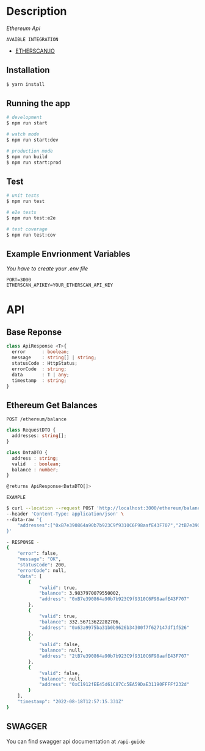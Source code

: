 # Description

*Ethereum Api*

`AVAIBLE INTEGRATION`
* [ETHERSCAN.IO](https://etherscan.io/)

## Installation

```bash
$ yarn install
```

## Running the app

```bash
# development
$ npm run start

# watch mode
$ npm run start:dev

# production mode
$ npm run build
$ npm run start:prod
```

## Test

```bash
# unit tests
$ npm run test

# e2e tests
$ npm run test:e2e

# test coverage
$ npm run test:cov
```

## Example Envrionment Variables
*You have to create your .env file*
```
PORT=3000
ETHERSCAN_APIKEY=YOUR_ETHERSCAN_API_KEY
```


# API


## Base Reponse 
```ts
class ApiResponse <T>{
  error      : boolean;
  message    : string[] | string;
  statusCode : HttpStatus;
  errorCode  : string;
  data       : T | any;
  timestamp  : string;
}

```

## Ethereum Get Balances

`POST /ethereum/balance`

```ts
class RequestDTO {
  addresses: string[];
}

class DataDTO {
  address : string;
  valid   : boolean;
  balance : number;
}

@returns ApiResponse<DataDTO[]>
```

`EXAMPLE`
```bash
$ curl --location --request POST 'http://localhost:3000/ethereum/balance' \
--header 'Content-Type: application/json' \
--data-raw '{
    "addresses":["0xB7e390864a90b7b923C9f9310C6F98aafE43F707","2tB7e390864a90b7b923C9f9310C6F98aafE43F707","0xC1912fEE45d61C87Cc5EA59DaE31190FFFFf232d","0x63a9975ba31b0b9626b34300f7f627147df1f526"]
}'

- RESPONSE -
{
    "error": false,
    "message": "OK",
    "statusCode": 200,
    "errorCode": null,
    "data": [
        {
            "valid": true,
            "balance": 3.9837970079550002,
            "address": "0xB7e390864a90b7b923C9f9310C6F98aafE43F707"
        },
        {
            "valid": true,
            "balance": 332.56713622282706,
            "address": "0x63a9975ba31b0b9626b34300f7f627147df1f526"
        },
        {
            "valid": false,
            "balance": null,
            "address": "2tB7e390864a90b7b923C9f9310C6F98aafE43F707"
        },
        {
            "valid": false,
            "balance": null,
            "address": "0xC1912fEE45d61C87Cc5EA59DaE31190FFFFf232d"
        }
    ],
    "timestamp": "2022-08-18T12:57:15.331Z"
}
```


## SWAGGER
You can find swagger api documentation at `/api-guide`